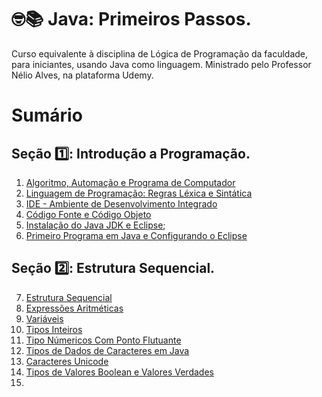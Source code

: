 # 🤓📚 Java: Primeiros Passos.

Curso equivalente à disciplina de Lógica de Programação da faculdade, para iniciantes, usando Java como linguagem. Ministrado pelo Professor Nélio Alves, na plataforma Udemy.

# Sumário

## Seção 1️⃣: Introdução a Programação.
1. [Algoritmo, Automação e Programa de Computador](https://github.com/vinicius-maznar/java-primeiros-passos/blob/main/01-algoritmo-automacao-e-programa-de-computador.md)
2. [Linguagem de Programação: Regras Léxica e Sintática](https://github.com/vinicius-maznar/java-primeiros-passos/blob/main/02-linguagem-de-progracao-lexica-sintatica.md)
3. [IDE - Ambiente de Desenvolvimento Integrado](https://github.com/vinicius-maznar/java-primeiros-passos/blob/main/03-ide-ambiente-de-desenvolvimento-integrado.md)
4. [Código Fonte e Código Objeto](https://github.com/vinicius-maznar/java-primeiros-passos/blob/main/04-codigo-fonte-e-objeto.md)
5. [Instalação do Java JDK e Eclipse](https://github.com/vinicius-maznar/java-primeiros-passos/blob/main/05-instalacao-do-java-jdk-e-eclipse.md);
6. [Primeiro Programa em Java e Configurando o Eclipse](https://github.com/vinicius-maznar/java-primeiros-passos/blob/main/06-introducao-primeiro-programa-em-java-e-configurando-o-eclipse.md)

## Seção 2️⃣: Estrutura Sequencial.
7. [Estrutura Sequencial](https://github.com/vinicius-maznar/java-primeiros-passos/blob/main/07-estrutura-sequencial.md)
8. [Expressões Aritméticas](https://github.com/vinicius-maznar/java-primeiros-passos/blob/main/08-estrutura-sequencial-expressoes-aritmeticas.md)
9. [Variáveis](https://github.com/vinicius-maznar/java-primeiros-passos/blob/main/09-estrutura-sequencial-variaveis.md)
10. [Tipos Inteiros](https://github.com/vinicius-maznar/java-primeiros-passos/blob/main/10-estrutura-sequencial-tipos-inteiros.md)
11. [Tipo Númericos Com Ponto Flutuante](https://github.com/vinicius-maznar/java-primeiros-passos/blob/main/11-estrutura-sequencial-tipos-numericos-com-ponto-flutuante.md)
12. [Tipos de Dados de Caracteres em Java](https://github.com/vinicius-maznar/java-primeiros-passos/blob/main/12-tipos-de-dados-de-caracteres-em-java.md)
13. [Caracteres Unicode](https://github.com/vinicius-maznar/java-primeiros-passos/blob/main/13-caracteres-unicode.md)
14. [Tipos de Valores Boolean e Valores Verdades](https://github.com/vinicius-maznar/java-primeiros-passos/blob/main/14-tipos-de-dados-boolean-e-valores-verdades.md)
15. []()
